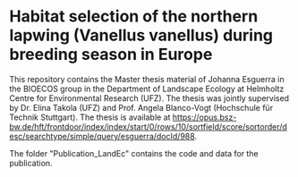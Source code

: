 # Habitat selection of the northern lapwing (Vanellus vanellus) during breeding season in Europe

This repository contains the Master thesis material of Johanna Esguerra in the BIOECOS group in the Department of Landscape Ecology at Helmholtz Centre for Environmental Research (UFZ).
The thesis was jointly supervised by Dr. Elina Takola (UFZ) and Prof. Angela Blanco-Vogt (Hochschule für Technik Stuttgart).
The thesis is available at https://opus.bsz-bw.de/hft/frontdoor/index/index/start/0/rows/10/sortfield/score/sortorder/desc/searchtype/simple/query/esguerra/docId/988.

The folder "Publication_LandEc" contains the code and data for the publication. 
